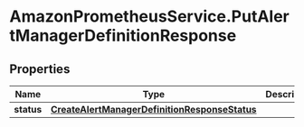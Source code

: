 # AmazonPrometheusService.PutAlertManagerDefinitionResponse

## Properties

Name | Type | Description | Notes
------------ | ------------- | ------------- | -------------
**status** | [**CreateAlertManagerDefinitionResponseStatus**](CreateAlertManagerDefinitionResponseStatus.md) |  | 


